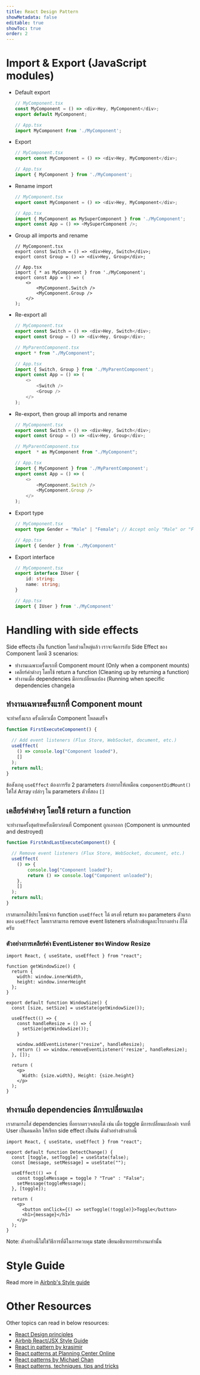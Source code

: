 ```yaml
---
title: React Design Pattern
showMetadata: false
editable: true
showToc: true
order: 2
---
```


# Import & Export (JavaScript modules)

- Default export

    ```ts
    // MyComponent.tsx
    const MyComponent = () => <div>Hey, MyComponent</div>;
    export default MyComponent;

    // App.tsx
    import MyComponent from './MyComponent';
    ```

- Export

    ```ts
    // MyComponent.tsx
    export const MyComponent = () => <div>Hey, MyComponent</div>;

    // App.tsx
    import { MyComponent } from './MyComponent';
    ```

- Rename import

    ```ts
    // MyComponent.tsx
    export const MyComponent = () => <div>Hey, MyComponent</div>;

    // App.tsx
    import { MyComponent as MySuperComponent } from './MyComponent';
    export const App = () => <MySuperComponent />;
    ```

- Group all imports and rename

    ```tsx
    // MyComponent.tsx
    export const Switch = () => <div>Hey, Switch</div>;
    export const Group = () => <div>Hey, Group</div>;

    // App.tsx
    import { * as MyComponent } from './MyComponent';
    export const App = () => (
        <>
            <MyComponent.Switch />
            <MyComponent.Group />
        </>
    );
    ```

- Re-export all

    ```ts
    // MyComponent.tsx
    export const Switch = () => <div>Hey, Switch</div>;
    export const Group = () => <div>Hey, Group</div>;

    // MyParentComponent.tsx
    export * from "./MyComponent";

    // App.tsx
    import { Switch, Group } from './MyParentComponent';
    export const App = () => (
        <>
            <Switch />
            <Group />
        </>
    );
    ```

- Re-export, then group all imports and rename

    ```ts
    // MyComponent.tsx
    export const Switch = () => <div>Hey, Switch</div>;
    export const Group = () => <div>Hey, Group</div>;

    // MyParentComponent.tsx
    export  * as MyComponent from "./MyComponent";

    // App.tsx
    import { MyComponent } from './MyParentComponent';
    export const App = () => (
        <>
            <MyComponent.Switch />
            <MyComponent.Group />
        </>
    );
    ```

- Export type

    ```ts
    // MyComponent.tsx
    export type Gender = "Male" | "Female"; // Accept only "Male" or "Female" 

    // App.tsx
    import { Gender } from './MyComponent'
    ```

- Export interface

    ```ts
    // MyComponent.tsx
    export interface IUser {
        id: string;
        name: string;
    }

    // App.tsx
    import { IUser } from './MyComponent'
    ```

# Handling with side effects

Side effects เป็น function โดยส่วนใหญ่แล้ว เราจะจัดการกับ Side Effect ของ Component โดยมี 3 scenarios:
- ทำงานเฉพาะครั้งแรกที่ Component mount (Only when a component mounts)
- เคลียร์ค่าต่างๆ โดยใช้ return a function (Cleaning up by returning a function)
- ทำงานเมื่อ dependencies มีการเปลี่ยนแปลง (Running when specific dependencies change)a

## ทำงานเฉพาะครั้งแรกที่ Component mount

จะทำครั้งแรก ครั้งเดียวเมื่อ Component โหลดเสร็จ

```ts
function FirstExecuteComponent() {

  // Add event listeners (Flux Store, WebSocket, document, etc.)
  useEffect(
    () => console.log("Component loaded"),
    []
  );
  return null;
}
```

ข้อสังเกตุ `useEffect` ต้องการรับ 2 parameters ถ้าอยากให้เหมือน `componentDidMount()` ให้ใส่ Array เปล่าๆ ใน parameters ตัวที่สอง `[]`

## เคลียร์ค่าต่างๆ โดยใช้ return a function

จะทำงานครั้งสุดท้ายครั้งเดียวก่อนที่ Component ถูกเอาออก (Component is unmounted and destroyed)

```ts
function FirstAndLastExecuteComponent() {

  // Remove event listeners (Flux Store, WebSocket, document, etc.)
  useEffect(
    () => {
        console.log("Component loaded");
        return () => console.log("Component unloaded");
    },
    []
  );
  return null;
}
```

เราสามารถใช้ประโยชน์จาก function `useEffect` ได้ ตรงที่ return ของ parameters ตัวแรกของ `useEffect` โดยเราสามารถ remove event listeners หรือล้างข้อมูลอะไรบางอย่าง ก็ได้ครับ

### ตัวอย่างการเคลียร์ค่า EventListener ของ Window Resize

```tsx
import React, { useState, useEffect } from "react";

function getWindowSize() {
  return {
    width: window.innerWidth,
    height: window.innerHeight
  };
}

export default function WindowSize() {
  const [size, setSize] = useState(getWindowSize());

  useEffect(() => {
    const handleResize = () => {
      setSize(getWindowSize());
    }

    window.addEventListener("resize", handleResize);
    return () => window.removeEventListener('resize', handleResize);
  }, []);

  return (
    <p>
      Width: {size.width}, Height: {size.height}
    </p>
  );
}
```

## ทำงานเมื่อ dependencies มีการเปลี่ยนแปลง

เราสามารถใส่ dependencies ที่อยากตรวจสอบได้ เช่น เมื่อ toggle มีการเปลี่ยนแปลงค่า จากที่ User เป็นคนคลิก ให้เรียก side effect เป็นต้น ดังตัวอย่างข้างล่างนี้

```tsx
import React, { useState, useEffect } from "react";

export default function DetectChange() {
  const [toggle, setToggle] = useState(false);
  const [message, setMessage] = useState("");
  
  useEffect(() => {
    const toggleMessage = toggle ? "True" : "False";
    setMessage(toggleMessage);
  }, [toggle]);

  return (
    <p>
      <button onClick={() => setToggle(!toggle)}>Toggle</button>
      <h1>{message}</h1>
    </p>
  );
}
```

Note: ตัวอย่างนี้ไม่ใช่วิธีการที่ดีในการควบคุม state เขียนอธิบายการทำงานเท่านั้น

# Style Guide

Read more in [Airbnb's Style guide](https://github.com/airbnb/javascript/tree/master/react)

# Other Resources

Other topics can read in below resources:

- [React Design principles](https://facebook.github.io/react/contributing/design-principles.html)
- [Airbnb React/JSX Style Guide](https://github.com/airbnb/javascript/tree/master/react)
- [React in pattern by krasimir](https://github.com/krasimir/react-in-patterns)
- [React patterns at Planning Center Online](https://github.com/planningcenter/react-patterns)
- [React patterns by Michael Chan](http://reactpatterns.com/)
- [React patterns, techniques, tips and tricks](https://github.com/vasanthk/react-bits)